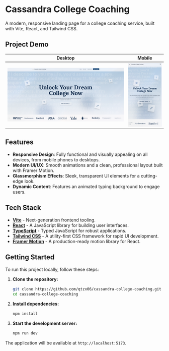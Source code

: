 # Cassandra College Coaching

A modern, responsive landing page for a college coaching service, built with Vite, React, and Tailwind CSS.

## Project Demo

| Desktop | Mobile |
| :---: | :---: |
| <img src="src/assets/demo/landing.png" alt="Desktop Demo" width="1120"> | <img src="src/assets/demo/mobile.png" alt="Mobile Demo" width="250"> |

## Features

- **Responsive Design**: Fully functional and visually appealing on all devices, from mobile phones to desktops.
- **Modern UI/UX**: Smooth animations and a clean, professional layout built with Framer Motion.
- **Glassmorphism Effects**: Sleek, transparent UI elements for a cutting-edge look.
- **Dynamic Content**: Features an animated typing background to engage users.

## Tech Stack

- [**Vite**](https://vitejs.dev/) - Next-generation frontend tooling.
- [**React**](https://reactjs.org/) - A JavaScript library for building user interfaces.
- [**TypeScript**](https://www.typescriptlang.org/) - Typed JavaScript for robust applications.
- [**Tailwind CSS**](https://tailwindcss.com/) - A utility-first CSS framework for rapid UI development.
- [**Framer Motion**](https://www.framer.com/motion/) - A production-ready motion library for React.

## Getting Started

To run this project locally, follow these steps:

1.  **Clone the repository:**
    ```bash
    git clone https://github.com/qtzx06/cassandra-college-coaching.git
    cd cassandra-college-coaching
    ```

2.  **Install dependencies:**
    ```bash
    npm install
    ```

3.  **Start the development server:**
    ```bash
    npm run dev
    ```

The application will be available at `http://localhost:5173`.